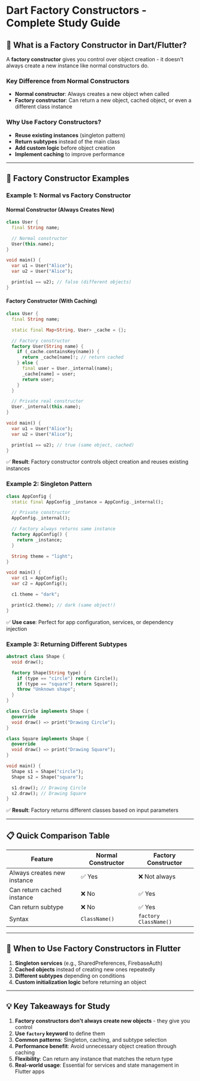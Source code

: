 # Dart Factory Constructors - Complete Study Guide

## 🎯 What is a Factory Constructor in Dart/Flutter?

A **factory constructor** gives you control over object creation - it doesn't always create a new instance like normal constructors do.

### Key Difference from Normal Constructors
- **Normal constructor**: Always creates a new object when called
- **Factory constructor**: Can return a new object, cached object, or even a different class instance

### Why Use Factory Constructors?
- **Reuse existing instances** (singleton pattern)
- **Return subtypes** instead of the main class
- **Add custom logic** before object creation
- **Implement caching** to improve performance

---

## 🔧 Factory Constructor Examples

### Example 1: Normal vs Factory Constructor

#### Normal Constructor (Always Creates New)
```dart
class User {
  final String name;

  // Normal constructor
  User(this.name);
}

void main() {
  var u1 = User("Alice");
  var u2 = User("Alice");

  print(u1 == u2); // false (different objects)
}
```

#### Factory Constructor (With Caching)
```dart
class User {
  final String name;

  static final Map<String, User> _cache = {};

  // Factory constructor
  factory User(String name) {
    if (_cache.containsKey(name)) {
      return _cache[name]!; // return cached
    } else {
      final user = User._internal(name);
      _cache[name] = user;
      return user;
    }
  }

  // Private real constructor
  User._internal(this.name);
}

void main() {
  var u1 = User("Alice");
  var u2 = User("Alice");

  print(u1 == u2); // true (same object, cached)
}
```

✅ **Result**: Factory constructor controls object creation and reuses existing instances

### Example 2: Singleton Pattern
```dart
class AppConfig {
  static final AppConfig _instance = AppConfig._internal();

  // Private constructor
  AppConfig._internal();

  // Factory always returns same instance
  factory AppConfig() {
    return _instance;
  }

  String theme = "light";
}

void main() {
  var c1 = AppConfig();
  var c2 = AppConfig();

  c1.theme = "dark";

  print(c2.theme); // dark (same object!)
}
```

✅ **Use case**: Perfect for app configuration, services, or dependency injection

### Example 3: Returning Different Subtypes
```dart
abstract class Shape {
  void draw();

  factory Shape(String type) {
    if (type == "circle") return Circle();
    if (type == "square") return Square();
    throw "Unknown shape";
  }
}

class Circle implements Shape {
  @override
  void draw() => print("Drawing Circle");
}

class Square implements Shape {
  @override
  void draw() => print("Drawing Square");
}

void main() {
  Shape s1 = Shape("circle");
  Shape s2 = Shape("square");

  s1.draw(); // Drawing Circle
  s2.draw(); // Drawing Square
}
```

✅ **Result**: Factory returns different classes based on input parameters

---

## 📋 Quick Comparison Table

| Feature                     | Normal Constructor | Factory Constructor   |
| --------------------------- | ------------------ | --------------------- |
| Always creates new instance | ✅ Yes              | ❌ Not always          |
| Can return cached instance  | ❌ No               | ✅ Yes                 |
| Can return subtype          | ❌ No               | ✅ Yes                 |
| Syntax                      | `ClassName()`      | `factory ClassName()` |

---

## 🚀 When to Use Factory Constructors in Flutter

1. **Singleton services** (e.g., SharedPreferences, FirebaseAuth)
2. **Cached objects** instead of creating new ones repeatedly
3. **Different subtypes** depending on conditions
4. **Custom initialization logic** before returning an object

---

## 💡 Key Takeaways for Study

1. **Factory constructors don't always create new objects** - they give you control
2. **Use `factory` keyword** to define them
3. **Common patterns**: Singleton, caching, and subtype selection
4. **Performance benefit**: Avoid unnecessary object creation through caching
5. **Flexibility**: Can return any instance that matches the return type
6. **Real-world usage**: Essential for services and state management in Flutter apps
